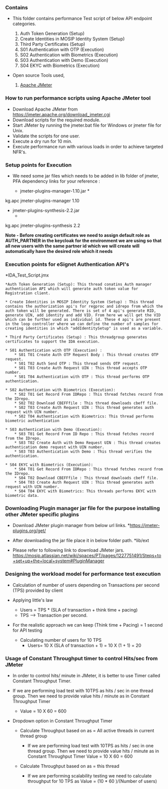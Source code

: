 
### Contains
* This folder contains performance Test script of below API endpoint categories.
    01. Auth Token Generation (Setup)
    02. Create Identities in MOSIP Identity System (Setup)
    03. Third Party Certificates (Setup)
	04. S01 Authentication with OTP (Execution)
	05. S02 Authentication with Biometrics (Execution)
	06. S03 Authentication with Demo (Execution)
	07. S04 EKYC with Biometrics (Execution)

* Open source Tools used,
    1. [Apache JMeter](https://jmeter.apache.org/)

### How to run performance scripts using Apache JMeter tool
* Download Apache JMeter from https://jmeter.apache.org/download_jmeter.cgi
* Download scripts for the required module.
* Start JMeter by running the jmeter.bat file for Windows or jmeter file for Unix. 
* Validate the scripts for one user.
* Execute a dry run for 10 min.
* Execute performance run with various loads in order to achieve targeted NFR's.

### Setup points for Execution

* We need some jar files which needs to be added in lib folder of jmeter, PFA dependency links for your reference : 

   * jmeter-plugins-manager-1.10.jar
      *<!-- https://mvnrepository.com/artifact/kg.apc/jmeter-plugins-manager -->
<dependency>
    <groupId>kg.apc</groupId>
    <artifactId>jmeter-plugins-manager</artifactId>
    <version>1.10</version>
</dependency>

   * jmeter-plugins-synthesis-2.2.jar
      * <!-- https://mvnrepository.com/artifact/kg.apc/jmeter-plugins-synthesis -->
<dependency>
    <groupId>kg.apc</groupId>
    <artifactId>jmeter-plugins-synthesis</artifactId>
    <version>2.2</version>
</dependency>

**Note - Before creating certificates we need to assign default role as AUTH_PARTNER in the keycloak for the environment we are using so that all new users with the same partner id which we will create will automatically have the desired role which it needs**

### Execution points for eSignet Authentication API's

*IDA_Test_Script.jmx
	
	*Auth Token Generation (Setup): This thread conatins Auth manager authentication API which will generate auth token value for Registration client. 
	
	* Create Identities in MOSIP Identity System (Setup) : This thread contains the authorization api's for regproc and idrepo from which the auth token will be generated. There is set of 4 api's generate RID, generate UIN, add identity and add VID. From here we will get the VID which can be further used as individual id. These 4 api's are present in the loop controller where we can define the number of samples for creating identities in which "addIdentitySetup" is used as a variable. 
	
	* Third Party Certificates (Setup) : This threadgroup generates certificates to support the IDA execution.
	  			
	* S01 Authentication with OTP (Execution) :
		* S01 T01 Create Auth OTP Request Body : This thread creates OTP request.
		* S01 T02 Auth Send OTP : This thread sends OTP request.
		* S01 T03 Create Auth Request UIN : This thread accepts OTP number.
		* S01 T04 Authentication with OTP : This thread performs OTP authentication.
		
	* S02 Authentication with Biometrics (Execution):
		* S02 T01 Get Record From IDRepo : This thread fetches record from the IDrepo.
		* S02 T02 Download CBEFFfile : This thread downloads cbeff file.
		* S02 T03 Create Auth Request UIN : This thread generates auth request with UIN number.
		* S02 T04 Authentication with Biometrics: This thread performs biometric authentication
	
	* S03 Authentication with Demo (Execution):
		* S03 T01 Get Record From ID Repo : This thread fetches record from the IDrepo.
		* S03 T02 Create Auth with Demo Request UIN : This thread creates authentication demo request with UIN number.
		* S03 T03 Authentication with Demo : This thread verifies the authentication.

	* S04 EKYC with Biometrics (Execution):
		* S04 T01 Get Record From IDRepo : This thread fetches record from the IDrepo.
		* S04 T02 Download CBEFFfile : This thread downloads cbeff file.
		* S04 T03 Create Auth Request UIN : This thread generates auth request with UIN number.
		* S04 T04 EKYC with Biometrics: This threads performs EKYC with biometric data.
 	
### Downloading Plugin manager jar file for the purpose installing other JMeter specific plugins

* Download JMeter plugin manager from below url links.
	*https://jmeter-plugins.org/get/

* After downloading the jar file place it in below folder path.
	*lib/ext

* Please refer to following link to download JMeter jars.
	https://mosip.atlassian.net/wiki/spaces/PT/pages/1227751491/Steps+to+set+up+the+local+system#PluginManager
		
### Designing the workload model for performance test execution
* Calculation of number of users depending on Transactions per second (TPS) provided by client

* Applying little's law
	* Users = TPS * (SLA of transaction + think time + pacing)
	* TPS --> Transaction per second.
	
* For the realistic approach we can keep (Think time + Pacing) = 1 second for API testing
	* Calculating number of users for 10 TPS
		* Users= 10 X (SLA of transaction + 1)
		       = 10 X (1 + 1)
			   = 20
			   
### Usage of Constant Throughput timer to control Hits/sec from JMeter
* In order to control hits/ minute in JMeter, it is better to use Timer called Constant Throughput Timer.

* If we are performing load test with 10TPS as hits / sec in one thread group. Then we need to provide value hits / minute as in Constant Throughput Timer
	* Value = 10 X 60
			= 600

* Dropdown option in Constant Throughput Timer
	* Calculate Throughput based on as = All active threads in current thread group
		* If we are performing load test with 10TPS as hits / sec in one thread group. Then we need to provide value hits / minute as in Constant Throughput Timer
	 			Value = 10 X 60
					  = 600
		  
	* Calculate Throughput based on as = this thread
		* If we are performing scalability testing we need to calculate throughput for 10 TPS as 
          Value = (10 * 60 )/(Number of users)
